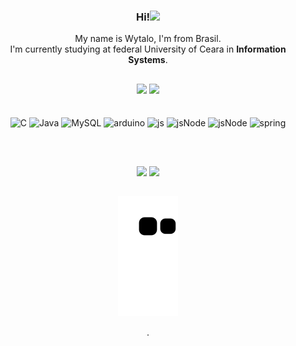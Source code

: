 <div align="center">
 <h3> Hi!<img src="https://media.giphy.com/media/VgCDAzcKvsR6OM0uWg/giphy.gif" width="50"></h3>
<p align="center"> My name is <stron>Wytalo</strong>, I'm from Brasil.<br> I'm currently studying at federal University of Ceara in <strong>Information Systems</strong>.</p>

##

<div align="center">
    <img height="150em" src="https://github-readme-stats.vercel.app/api?username=JwapWytalo&show_icons=true&theme=dracula&include_all_commits=true&count_private=true"/>
  <img height="150em" src="https://github-readme-stats.vercel.app/api/top-langs/?username=JwapWytalo&layout=compact&langs_count=7&theme=dracula"/>

</div>

<div style="display: inline_block"><br>
  
</div>
<div align="center" valign="top"><br>
  <img align="center" alt="C" height="30" width="30" src="https://cdn.jsdelivr.net/gh/devicons/devicon/icons/c/c-original.svg">
  <img align="center" alt="Java" height="30" width="30" src="https://cdn.jsdelivr.net/gh/devicons/devicon/icons/java/java-original-wordmark.svg">
  <img align="center" alt="MySQL" height="30" width="30" src="https://cdn.jsdelivr.net/gh/devicons/devicon/icons/mysql/mysql-original.svg">
  <img align="center" alt="arduino" height="30" width="30" src="https://cdn.jsdelivr.net/gh/devicons/devicon/icons/arduino/arduino-original.svg">
  <img align="center" alt="js" height="30" width="30" src="https://cdn.jsdelivr.net/gh/devicons/devicon/icons/javascript/javascript-original.svg">
  <img align="center" alt="jsNode" height="30" width="30" src="https://cdn.jsdelivr.net/gh/devicons/devicon/icons/nodejs/nodejs-original.svg">
  <img align="center" alt="jsNode" height="30" width="30" src="https://cdn.jsdelivr.net/gh/devicons/devicon/icons/python/python-original.svg">
  <img align="center" alt="spring" height="25" width="25" src="https://cdn.jsdelivr.net/gh/devicons/devicon/icons/spring/spring-original.svg">
    
</div>

##
<br>
<div align="center">

  <a href="https://www.instagram.com/apolblvd/" target="_blank"><img src="https://img.shields.io/badge/-Instagram-%23E4405F?style=for-the-badge&logo=instagram&logoColor=white" target="_blank"></a> 
  <a href="https://www.linkedin.com/in/jos%C3%A9-wytalo-b368ab23a" target="_blank"><img src="https://img.shields.io/badge/-LinkedIn-%230077B5?style=for-the-badge&logo=linkedin&logoColor=white" target="_blank"></a>
  
  ##
  ![Snake animation](https://github.com/jwapwytalo/JwapWytalo/blob/output/github-contribution-grid-snake.svg)
  
  .
          
          
          
          

